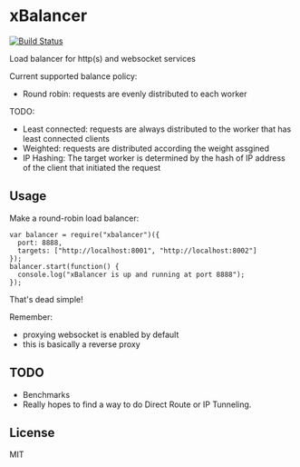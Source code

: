 # xBalancer

[![Build Status](https://travis-ci.org/RobinQu/xbalancer.svg?branch=master)](https://travis-ci.org/RobinQu/xbalancer)

Load balancer for http(s) and websocket services

Current supported balance policy:

* Round robin: requests are evenly distributed to each worker

TODO:

* Least connected: requests are always distributed to the worker that has least connected clients
* Weighted: requests are distributed according the weight assgined
* IP Hashing: The target worker is determined by the hash of IP address of the client that initiated the request


## Usage

Make a round-robin load balancer:

```
var balancer = require("xbalancer")({
  port: 8888,
  targets: ["http://localhost:8001", "http://localhost:8002"]
});
balancer.start(function() {
  console.log("xBalancer is up and running at port 8888");
});
```

That's dead simple!

Remember: 

* proxying websocket is enabled by default
* this is basically a reverse proxy


## TODO

* Benchmarks
* Really hopes to find a way to do Direct Route or IP Tunneling.

## License 

MIT
